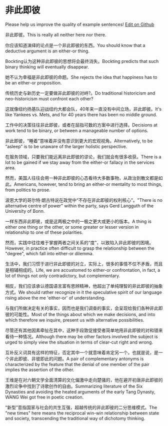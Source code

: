 # 非此即彼

Please help us improve the quality of example sentences! [Edit on Github](https://github.com/jiyushe/jiyu-example-sentence-source/blob/main/chinese/feicijibi.md)

<p><span class="chinese">非此即彼。</span><span class="english">This is really all neither here nor there.</span></p>

<p><span class="chinese">你应该知道演绎的论点是一个非此即彼的东西。</span><span class="english">You should know that a deductive argument is an either-or thing.</span></p>

<p><span class="chinese">Bockting认为这种非此即彼的思想将会最终消失。</span><span class="english">Bockting predicts that such binary thinking will eventually disappear.</span></p>

<p><span class="chinese">她不认为幸福是非此即彼的命题。</span><span class="english">She rejects the idea that happiness has to be an either-or proposition.</span></p>

<p><span class="chinese">传统历史与新历史一定要做非此即彼的对峙?。</span><span class="english">Do traditional historicism and neo-historicism must confront each other?</span></p>

<p><span class="chinese">这就像纽约扬基队迎战纽约大都会队，40年来一直没有中间立场，非此即彼。</span><span class="english">It's like Yankees vs. Mets, and for 40 years there has been no middle ground.</span></p>

<p><span class="chinese">工作中的决策往往非此即彼，或者在屈指可数的方案中进行选择。</span><span class="english">Decisions at work tend to be binary, or between a  manageable number of options.</span></p>

<p><span class="chinese">非此即彼，“睡着”意味着并没有意识到更大的宏观视角。</span><span class="english">Alternatively, to be “asleep” is to be unaware of the larger holistic perspective.</span></p>

<p><span class="chinese">在服务领域，只要我们能远离非此即彼的谬论，我们就会有很多收获。</span><span class="english">There is a lot to be gained if we stay away from the either-or fallacy in the services area.</span></p>

<p><span class="chinese">然而，美国人往往会用一种非此即彼的心态看待大多数事物，从政治到散文都是如此。</span><span class="english">Americans, however, tend to bring an either-or mentality to most things, from politics to prose.</span></p>

<p><span class="chinese">波恩大学的哥尔特·朗古特说在政党中“不存在非此即彼的权利核心”。</span><span class="english">"There is no alternative centre of power" within the party, says Gerd Langguth of the University of Bonn.</span></p>

<p><span class="chinese">一样东西非此即彼，或是这两极之中的一极之更大或更小的版本。</span><span class="english">A thing is either one thing or the other, or some greater or lesser version in relationship to one of these polarities.</span></p>

<p><span class="chinese">然而，实践中往往难于掌握两者之间关系的“度”，以致陷入非此即彼的困境。</span><span class="english">However, in practice often difficult to grasp the relationship between the "degree", which fall into either-or dilemma.</span></p>

<p><span class="chinese">生活中，我们习惯于进行非此即彼的对立，实际上，很多的事情不仅不矛盾，而且是相辅相成的。</span><span class="english">Life, we are accustomed to either-or confrontation, in fact, a lot of things not only contradictory, but complementary.</span></p>

<p><span class="chinese">相反，我们应该承认德国语言富有思辨精神，他超出了单纯理智的非此即彼的抽象方式。</span><span class="english">We should rather recognize in it the speculative spirit of our language rising above the me 'either-or' of understanding.</span></p>

<p><span class="chinese">与我们所做决定有关的事实，因而也是我们调查的事实，会呈现给我们各种非此即彼的可能性。</span><span class="english">Most of the things about which we make decisions, and into which therefore we inquire, present us with alternative possibilities.</span></p>

<p><span class="chinese">尽管还有其他因素牵扯在其中，这种手段敦促接受者简单地用非此即彼的对和错来看待一种情况。</span><span class="english">Although there may be other factors involved the subject is urged to simply view the situation in terms of clear-cut right and wrong.</span></p>

<p><span class="chinese">互补反义词具有这样的特征，否定其中一个就意味着肯定另一个。也就是说，是一个非此即彼、非彼即此的问题。</span><span class="english">A pair of complementary antonyms is characterized by the feature that the denial of one member of the pair implies the assertion of the other.</span></p>

<p><span class="chinese">王维是在对六朝文学全面清算的文化偏激中走向楚骚的，他在避开初唐非此即彼的激烈论争中找到了诗歌创作的自由。</span><span class="english">Summarizing literature of the Six Dynasties and avoiding the heated arguments of the early Tang Dynasty, WANG Wei got free in poetic creation.</span></p>

<p><span class="chinese">“新型”意指国家与社会的共生互强，超越传统的非此即彼的二分思维模式。</span><span class="english">The "new times" here means the reciprocal win-win relationship between state and society, transcending the traditional way of dichotomy thinking.</span></p>

